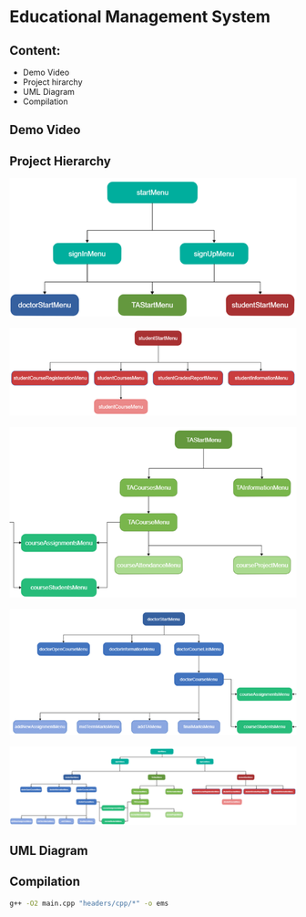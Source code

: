 # Educational Management System
 

## Content: 
- Demo Video
- Project hirarchy
- UML Diagram
- Compilation



## Demo Video


## Project Hierarchy 
![Picture 1](assets/Picture1.png)  
&nbsp;
![Picture 2](assets/Picture2.png)  
&nbsp;
![Picture 3](assets/Picture3.png)  
&nbsp;
![Picture 4](assets/Picture4.png)  
&nbsp;
![Picture 5](assets/Picture5.png)  

## UML Diagram


## Compilation

```sh
g++ -O2 main.cpp "headers/cpp/*" -o ems
```
